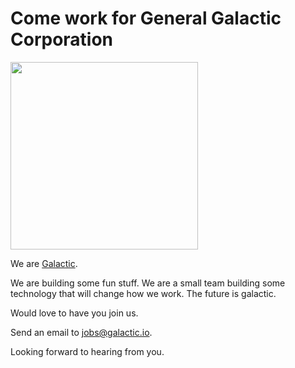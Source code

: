# Come work for General Galactic Corporation

<img src="https://galactic.io/images/galactic.svg" width="300" />

We are [Galactic](http://galactic.io).

We are building some fun stuff. We are a small team building some technology that will change how we work. The future is galactic.

Would love to have you join us. 

Send an email to [jobs@galactic.io](mailto:jobs@galactic.io). 

Looking forward to hearing from you.
